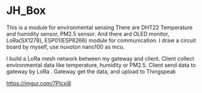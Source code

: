 # JH_Box
This is a module for environmental sensing
There are DHT22 Temperature and humidity sensor, PM2.5 sensor. 
And there ard OLED monitor, LoRa(SX1278), ESP01(ESP8266) module for communication.
I draw a circuit board by myself, use nuvoton nano100 as mcu.

I build a LoRa mesh network between my gateway and client. 
Client collect environmental data like temperature, humidity or PM2.5.
Client send data to gateway by LoRa . 
Gateway get the data, and upload to Thingspeak


https://imgur.com/7Plcxj8
